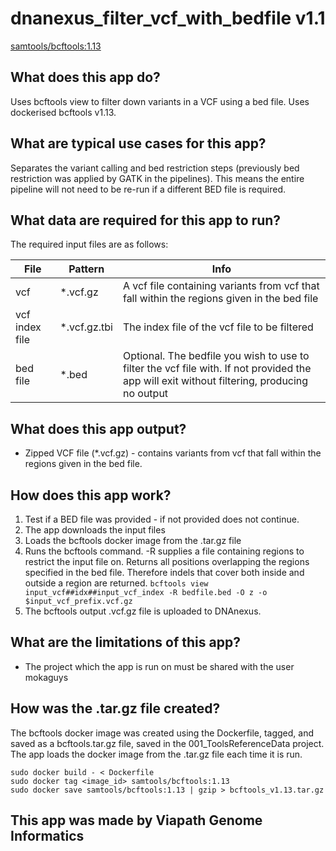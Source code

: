 # dnanexus_filter_vcf_with_bedfile v1.1

[samtools/bcftools:1.13](https://github.com/samtools/bcftools/releases/tag/1.13)

## What does this app do?

Uses bcftools view to filter down variants in a VCF using a bed file. Uses dockerised bcftools v1.13.

## What are typical use cases for this app?

Separates the variant calling and bed restriction steps (previously bed restriction was applied by GATK
in the pipelines). This means the entire pipeline will not need to be re-run if a different BED file
is required.

## What data are required for this app to run?

The required input files are as follows:

| File | Pattern | Info |
|---------|---------|---------|
| vcf | *.vcf.gz | A vcf file containing variants from vcf that fall within the regions given in the bed file |
| vcf index file | *.vcf.gz.tbi | The index file of the vcf file to be filtered |
| bed file | *.bed | Optional. The bedfile you wish to use to filter the vcf file with. If not provided the app will exit without filtering, producing no output |

## What does this app output?

* Zipped VCF file (*.vcf.gz) - contains variants from vcf that fall within the regions given in the bed file.

## How does this app work?

1. Test if a BED file was provided - if not provided does not continue.
2. The app downloads the input files
3. Loads the bcftools docker image from the .tar.gz file
4. Runs the bcftools command. -R supplies a file containing regions to restrict the input file on. Returns all
positions overlapping the regions specified in the bed file. Therefore indels that cover both inside and outside a
region are returned.
`bcftools view input_vcf##idx##input_vcf_index -R bedfile.bed -O z -o $input_vcf_prefix.vcf.gz`
5. The bcftools output .vcf.gz file is uploaded to DNAnexus.

## What are the limitations of this app?

* The project which the app is run on must be shared with the user mokaguys

## How was the .tar.gz file created?

The bcftools docker image was created using the Dockerfile, tagged, and saved as a bcftools.tar.gz file, saved in
the 001_ToolsReferenceData project. The app loads the docker image from the .tar.gz file each time it is run.

```
sudo docker build - < Dockerfile 
sudo docker tag <image_id> samtools/bcftools:1.13
sudo docker save samtools/bcftools:1.13 | gzip > bcftools_v1.13.tar.gz
```

## This app was made by Viapath Genome Informatics
